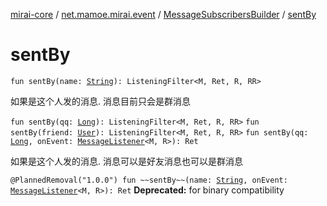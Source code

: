 [mirai-core](../../index.md) / [net.mamoe.mirai.event](../index.md) / [MessageSubscribersBuilder](index.md) / [sentBy](./sent-by.md)

# sentBy

`fun sentBy(name: `[`String`](https://kotlinlang.org/api/latest/jvm/stdlib/kotlin/-string/index.html)`): ListeningFilter<M, Ret, R, RR>`

如果是这个人发的消息. 消息目前只会是群消息

`fun sentBy(qq: `[`Long`](https://kotlinlang.org/api/latest/jvm/stdlib/kotlin/-long/index.html)`): ListeningFilter<M, Ret, R, RR>`
`fun sentBy(friend: `[`User`](../../net.mamoe.mirai.contact/-user/index.md)`): ListeningFilter<M, Ret, R, RR>`
`fun sentBy(qq: `[`Long`](https://kotlinlang.org/api/latest/jvm/stdlib/kotlin/-long/index.html)`, onEvent: `[`MessageListener`](../-message-listener.md)`<M, R>): Ret`

如果是这个人发的消息. 消息可以是好友消息也可以是群消息

`@PlannedRemoval("1.0.0") fun ~~sentBy~~(name: `[`String`](https://kotlinlang.org/api/latest/jvm/stdlib/kotlin/-string/index.html)`, onEvent: `[`MessageListener`](../-message-listener.md)`<M, R>): Ret`
**Deprecated:** for binary compatibility

